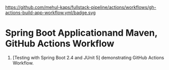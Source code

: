 https://github.com/mehul-kaps/fullstack-pipeline/actions/workflows/gh-actions-build-app-workflow.yml/badge.svg
# Spring Boot Applicationand Maven, GitHub Actions Workflow

1. [Testing with Spring Boot 2.4 and JUnit 5] demonstrating GitHub Actions Workflow.

 
